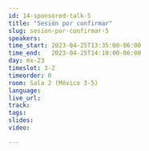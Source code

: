 ```yaml
---
id: 14-sponsored-talk-5
title: "Sesión por confirmar"
slug: sesion-por-confirmar-5
speakers: 
time_start: 2023-04-25T13:35:00-06:00
time_end:   2023-04-25T14:10:00-06:00
day: mx-23
timeslot: 3-2
timeorder: 0
room: Sala 2 (México 3-5)
language: 
live_url: 
track: 
tags:
slides: 
video: 

---
```



